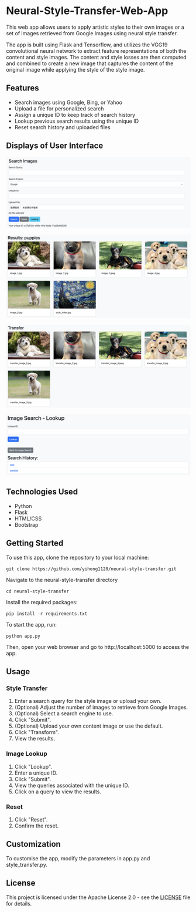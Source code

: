 # Neural-Style-Transfer-Web-App
This web app allows users to apply artistic styles to their own images or a set of images retrieved from Google Images using neural style transfer.

The app is built using Flask and Tensorflow, and utilizes the VGG19 convolutional neural network to extract feature representations of both the content and style images. The content and style losses are then computed and combined to create a new image that captures the content of the original image while applying the style of the style image.

## Features

- Search images using Google, Bing, or Yahoo
- Upload a file for personalized search
- Assign a unique ID to keep track of search history
- Lookup previous search results using the unique ID
- Reset search history and uploaded files

## Displays of User Interface

![Image search and style select section](https://github.com/yihong1120/Neural-Style-Transfer-Web-App/blob/main/images/search_setting.png)

![Display pictures grabbed from the Internet and the style template image](https://github.com/yihong1120/Neural-Style-Transfer-Web-App/blob/main/images/grabbed_images.png)

![Display the transfer images](https://github.com/yihong1120/Neural-Style-Transfer-Web-App/blob/main/images/transferred_images.png)

![Display lookup section](https://github.com/yihong1120/Neural-Style-Transfer-Web-App/blob/main/images/lookup.png)

## Technologies Used

- Python
- Flask
- HTML/CSS
- Bootstrap


## Getting Started
To use this app, clone the repository to your local machine:

    git clone https://github.com/yihong1120/neural-style-transfer.git

Navigate to the neural-style-transfer directory

    cd neural-style-transfer

Install the required packages:

    pip install -r requirements.txt

To start the app, run:

    python app.py

Then, open your web browser and go to http://localhost:5000 to access the app.

## Usage

### Style Transfer
1. Enter a search query for the style image or upload your own.
2. (Optional) Adjust the number of images to retrieve from Google Images.
3. (Optional) Select a search engine to use.
4. Click "Submit".
5. (Optional) Upload your own content image or use the default.
6. Click "Transform".
7. View the results.

### Image Lookup
1. Click "Lookup".
2. Enter a unique ID.
3. Click "Submit".
4. View the queries associated with the unique ID.
5. Click on a query to view the results.

### Reset
1. Click "Reset".
2. Confirm the reset.

## Customization
To customise the app, modify the parameters in app.py and style_transfer.py.

## License

This project is licensed under the Apache License 2.0 - see the [LICENSE](LICENSE) file for details.
